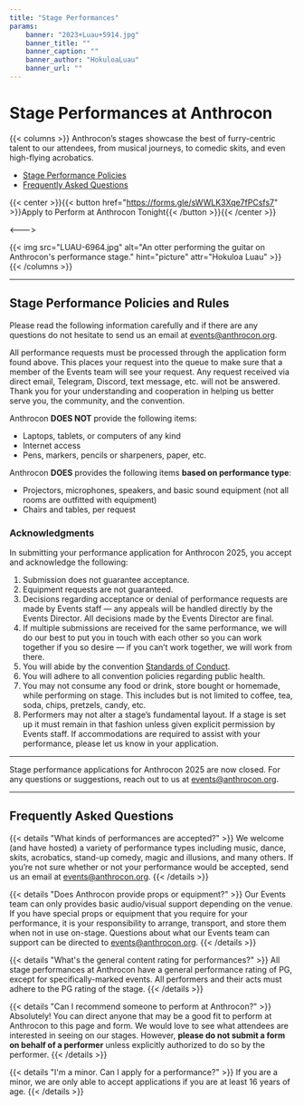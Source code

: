```yaml
---
title: "Stage Performances"
params:
    banner: "2023+Luau+5914.jpg"
    banner_title: ""
    banner_caption: ""
    banner_author: "HokuloaLuau"
    banner_url: ""
---
```


# Stage Performances at Anthrocon

{{< columns >}}
Anthrocon’s stages showcase the best of furry-centric talent to our attendees, from musical journeys, to comedic skits, and even high-flying acrobatics.

- [Stage Performance Policies](#stage-performance-policies-and-rules)
- [Frequently Asked Questions](#frequently-asked-questions)

{{< center >}}{{< button href="https://forms.gle/sWWLK3Xqe7fPCsfs7" >}}Apply to Perform at Anthrocon Tonight{{< /button >}}{{< /center >}}

<--->

{{< img src="LUAU-6964.jpg" alt="An otter performing the guitar on Anthrocon's performance stage." hint="picture" attr="Hokuloa Luau" >}}
{{< /columns >}}

***

## Stage Performance Policies and Rules

Please read the following information carefully and if there are any questions do not hesitate to send us an email at <events@anthrocon.org>.

All performance requests must be processed through the application form found above. This places your request into the queue to make sure that a member of the Events team will see your request. Any request received via direct email, Telegram, Discord, text message, etc. will not be answered. Thank you for your understanding and cooperation in helping us better serve you, the community, and the convention.

Anthrocon **DOES NOT** provide the following items:

- Laptops, tablets, or computers of any kind
- Internet access
- Pens, markers, pencils or sharpeners, paper, etc.

Anthrocon **DOES** provides the following items **based on performance type**:

- Projectors, microphones, speakers, and basic sound equipment (not all rooms are outfitted with equipment)
- Chairs and tables, per request

### Acknowledgments

In submitting your performance application for Anthrocon 2025, you accept and acknowledge the following:

1. Submission does not guarantee acceptance.
2. Equipment requests are not guaranteed.
3. Decisions regarding acceptance or denial of performance requests are made by Events staff — any appeals will be handled directly by the Events Director. All decisions made by the Events Director are final.
4. If multiple submissions are received for the same performance, we will do our best to put you in touch with each other so you can work together if you so desire — if you can’t work together, we will work from there.
5. You will abide by the convention [Standards of Conduct](/standards-of-conduct/).
6. You will adhere to all convention policies regarding public health.
7. You may not consume any food or drink, store bought or homemade, while performing on stage. This includes but is not limited to coffee, tea, soda, chips, pretzels, candy, etc.
8. Performers may not alter a stage’s fundamental layout. If a stage is set up it must remain in that fashion unless given explicit permission by Events staff. If accommodations are required to assist with your performance, please let us know in your application.

***

Stage performance applications for Anthrocon 2025 are now closed. For any questions or suggestions, reach out to us at <events@anthrocon.org>.

***

## Frequently Asked Questions

{{< details "What kinds of performances are accepted?" >}}
We welcome (and have hosted) a variety of performance types including music, dance, skits, acrobatics, stand-up comedy, magic and illusions, and many others. If you’re not sure whether or not your performance would be accepted, send us an email at <events@anthrocon.org>.
{{< /details >}}

{{< details "Does Anthrocon provide props or equipment?" >}}
Our Events team can only provides basic audio/visual support depending on the venue. If you have special props or equipment that you require for your performance, it is your responsibility to arrange, transport, and store them when not in use on-stage. Questions about what our Events team can support can be directed to <events@anthrocon.org>.
{{< /details >}}

{{< details "What's the general content rating for performances?" >}}
All stage performances at Anthrocon have a general performance rating of PG, except for specifically-marked events. All performers and their acts must adhere to the PG rating of the stage.
{{< /details >}}

{{< details "Can I recommend someone to perform at Anthrocon?" >}}
Absolutely! You can direct anyone that may be a good fit to perform at Anthrocon to this page and form. We would love to see what attendees are interested in seeing on our stages. However, **please do not submit a form on behalf of a performer** unless explicitly authorized to do so by the performer.
{{< /details >}}

{{< details "I'm a minor. Can I apply for a performance?" >}}
If you are a minor, we are only able to accept applications if you are at least 16 years of age.
{{< /details >}}
